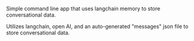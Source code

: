Simple command line app that uses langchain memory to store conversational data.

Utilizes langchain, open AI, and an auto-generated "messages" json file to store conversational data.
